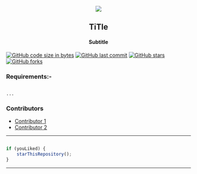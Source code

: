  <p align="center">
    <img src="https://technologyandsociety.org/wp-content/uploads/Logo-Color-1.jpg" />
    <h2 align="center">TiTle</h2>
    <h4 align="center">Subtitle</h4>
</p>

[![GitHub code size in bytes](https://img.shields.io/github/languages/code-size/ieeessitvit/Tech-Updates?logo=github&style=social)](https://github.com/ieeessitvit/) [![GitHub last commit](https://img.shields.io/github/last-commit/ieeessitvit/Tech-Updates?style=social&logo=git)](https://github.com/ieeessitvit/) [![GitHub stars](https://img.shields.io/github/stars/ieeessitvit/Tech-Updates?style=social)](https://github.com/ieeessitvit/.../stargazers) [![GitHub forks](https://img.shields.io/github/forks/ieeessitvit/Tech-Updates?style=social&logo=git)](https://github.com/ieeessitvit/.../network)


### Requirements:-

```

...

```


### Contributors

- [ Contributor 1 ](https://github.com/)
- [ Contributor 2 ](https://github.com/)


---------

```javascript

if (youLiked) {
    starThisRepository();
}

```

-----------
